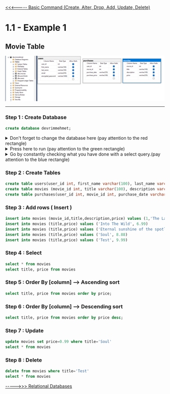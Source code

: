 [<<<----- Basic Command (Create, Alter, Drop, Add, Update, Delete)](../../../blob/main/topics/basic.commands.md)
# 1.1 - Example 1 

## Movie Table

![devrimmehmet](https://raw.githubusercontent.com/devrimmehmet/SQL/main/images/table-for-example.png)

---
### Step 1 : Create Database
```sql
create database devrimmehmet;
```

<details>
  <summary>
  Don't forget to change the database here (pay attention to the red rectangle)
  </summary>

![dont-forget-change-db](https://raw.githubusercontent.com/devrimmehmet/SQL/main/images/select-table-and-execute.png)
</details>
<details>
  <summary>
Press here to run (pay attention to the green rectangle)
  </summary>

![dont-forget-change-db](https://raw.githubusercontent.com/devrimmehmet/SQL/main/images/select-table-and-execute.png)
</details>
<details>
  <summary>
Go by constantly checking what you have done with a select query.(pay attention to the blue rectangle)
  </summary>

![dont-forget-change-db](https://raw.githubusercontent.com/devrimmehmet/SQL/main/images/select-table-and-execute.png)
</details>





### Step 2 : Create Tables
```sql
create table users(user_id int, first_name varchar(100), last_name varchar(100), email varchar(255), encrypted_password varchar(1000));
create table movies (movie_id int, title varchar(100), description varchar(100), price varchar(255));
create table purchases(user_id int, movie_id int, purchase_date varchar(255), purchase_price varchar(100));
```
### Step 3 : Add rows ( Insert )
```sql
insert into movies (movie_id,title,description,price) values (1,'The Last Of Castle', 'Movie or Documentary', 4.99)
insert into movies (title,price) values ('Into The Wild', 6.99)
insert into movies (title,price) values ('Eternal sunshine of the spotless mind', 7.99)
insert into movies (title,price) values ('Soul', 8.88)
insert into movies (title,price) values ('Test', 9.99)
```
### Step 4 : Select
```sql
select * from movies
select title, price from movies
```
### Step 5 : Order By [column] --> Ascending sort 
```sql
select title, price from movies order by price; 
```
### Step 6 : Order By [column] --> Descending sort 
```sql
select title, price from movies order by price desc;
```
### Step 7 : Update
```sql
update movies set price=0.99 where title='Soul' 
select * from movies
```
### Step 8 : Delete

```sql
delete from movies where title='Test'
select * from movies
```


[----->>> Relational Databases](../../../blob/main/topics/relational.databases.md)